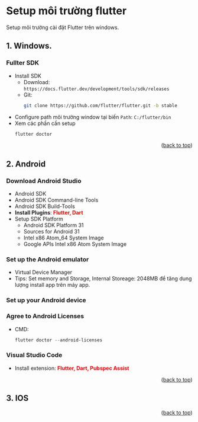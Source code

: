 # Setup môi trường flutter

<a name="readme-top"></a>
Setup môi trường cài đặt Flutter trên windows.

## 1. Windows.

### Fullter SDK

- Install SDK
  - Download: `https://docs.flutter.dev/development/tools/sdk/releases`
  - Git:
    ```sh
    git clone https://github.com/flutter/flutter.git -b stable
    ```
- Configure path môi trường window tại biến `Path`: `C:/flutter/bin`
- Xem các phần cần setup
  ```powershell
  flutter doctor
  ```

<p align="right">(<a href="#readme-top">back to top</a>)</p>

## 2. Android

### Download Android Studio

- Android SDK
- Android SDK Command-line Tools
- Android SDK Build-Tools
- **Install Plugins**: <b style="color: red">Flutter, Dart</b>
- Setup SDK Platform
  - Android SDK Platform 31
  - Sources for Android 31
  - Intel x86 Atom_64 System Image
  - Google APIs Intel x86 Atom System Image

### Set up the Android emulator

- Virtual Device Manager
- Tips: Set memory and Storage, Internal Storeage: 2048MB để tăng dung lượng install app trên máy app.

### Set up your Android device

### Agree to Android Licenses

- CMD:
  ```powershell
  flutter doctor --android-licenses
  ```

### Visual Studio Code

- Install extension: <b style="color: red">Flutter, Dart, Pubspec Assist</b>

<p align="right">(<a href="#readme-top">back to top</a>)</p>

## 3. IOS

<p align="right">(<a href="#readme-top">back to top</a>)</p>
